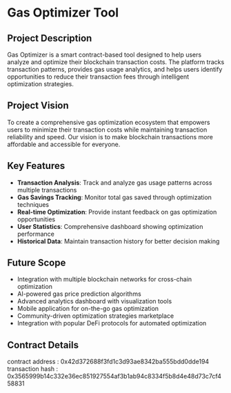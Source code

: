 # Gas Optimizer Tool

## Project Description
Gas Optimizer is a smart contract-based tool designed to help users analyze and optimize their blockchain transaction costs. The platform tracks transaction patterns, provides gas usage analytics, and helps users identify opportunities to reduce their transaction fees through intelligent optimization strategies.

## Project Vision
To create a comprehensive gas optimization ecosystem that empowers users to minimize their transaction costs while maintaining transaction reliability and speed. Our vision is to make blockchain transactions more affordable and accessible for everyone.

## Key Features
- **Transaction Analysis**: Track and analyze gas usage patterns across multiple transactions
- **Gas Savings Tracking**: Monitor total gas saved through optimization techniques
- **Real-time Optimization**: Provide instant feedback on gas optimization opportunities
- **User Statistics**: Comprehensive dashboard showing optimization performance
- **Historical Data**: Maintain transaction history for better decision making

## Future Scope
- Integration with multiple blockchain networks for cross-chain optimization
- AI-powered gas price prediction algorithms
- Advanced analytics dashboard with visualization tools
- Mobile application for on-the-go gas optimization
- Community-driven optimization strategies marketplace
- Integration with popular DeFi protocols for automated optimization

## Contract Details
contract address : 0x42d372688f3fd1c3d93ae8342ba555bdd0dde194
transaction hash : 0x3565999b14c332e36ec851927554af3b1ab94c8334f5b8d4e48d73c7cf458831

